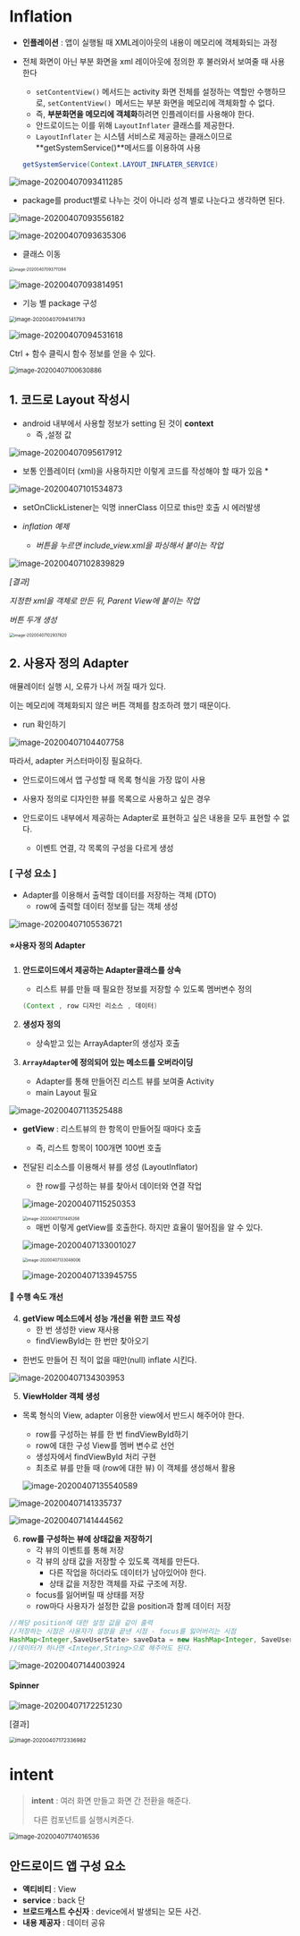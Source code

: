 # Inflation

* **인플레이션** : 앱이 실행될 때 XML레이아웃의 내용이 메모리에 객체화되는 과정  

* 전체 화면이 아닌 부분 화면을 xml 레이아웃에 정의한 후 불러와서 보여줄 때 사용한다

  * `setContentView()` 메서드는 activity  화면 전체를 설정하는 역할만 수행하므로, `setContentView() `메서드는 부분 화면을 메모리에 객체화할 수 없다. 
  * 즉, **부분화면을 메모리에 객체화**하려면 인플레이터를 사용해야 한다.
  * 안드로이드는 이를 위해 `LayoutInflater` 클래스를 제공한다. 
  * `LayoutInflater` 는 시스템 서비스로 제공하는 클래스이므로 **getSystemService()**메서드를 이용하여 사용

  ```java
  getSystemService(Context.LAYOUT_INFLATER_SERVICE)
  ```

  

![image-20200407093411285](C:\Users\student\AppData\Roaming\Typora\typora-user-images\image-20200407093411285.png)

* package를 product별로 나누는 것이 아니라 성격 별로 나눈다고 생각하면 된다.

![image-20200407093556182](C:\Users\student\AppData\Roaming\Typora\typora-user-images\image-20200407093556182.png)

![image-20200407093635306](C:\Users\student\AppData\Roaming\Typora\typora-user-images\image-20200407093635306.png)

* 클래스 이동

<img src="C:\Users\student\AppData\Roaming\Typora\typora-user-images\image-20200407093711394.png" alt="image-20200407093711394" style="zoom:50%;" />

![image-20200407093814951](C:\Users\student\AppData\Roaming\Typora\typora-user-images\image-20200407093814951.png)

* 기능 별 package 구성

<img src="C:\Users\student\AppData\Roaming\Typora\typora-user-images\image-20200407094141793.png" alt="image-20200407094141793" style="zoom:67%;" />

![image-20200407094531618](images/image-20200407094531618.png)



Ctrl  + 함수 클릭시 함수 정보를 얻을 수 있다.

<img src="images/image-20200407100630886.png" alt="image-20200407100630886" style="zoom:80%;" />

## 1. 코드로 Layout 작성시

* android 내부에서 사용할 정보가 setting 된 것이 **context**
  * 즉 ,설정 값

![image-20200407095617912](images/image-20200407095617912.png)

* 보통 인플레이터 (xml)을 사용하지만 이렇게 코드를 작성해야 할 때가 있음
  * 

![image-20200407101534873](images/image-20200407101534873.png)

* setOnClickListener는 익명 innerClass 이므로 this만 호출 시 에러발생

* *inflation 예제*
  * *버튼을 누르면 include_view.xml을 파싱해서 붙이는 작업*

![image-20200407102839829](images/image-20200407102839829.png)

*[결과]*

*지정한 xml을 객체로 만든 뒤, Parent View에 붙이는 작업*

*버튼 두개 생성*

<img src="images/image-20200407102937820.png" alt="image-20200407102937820" style="zoom:50%;" />



## 2. 사용자 정의 Adapter

애뮬레이터 실행 시, 오류가 나서 꺼질 때가 있다.

이는 메모리에 객체화되지 않은 버튼 객체를 참조하려 했기 때문이다.

* run 확인하기

![image-20200407104407758](images/image-20200407104407758.png)

따라서,  adapter 커스터마이징 필요하다.







* 안드로이드에서 앱 구성할 때 목록 형식을 가장 많이 사용

* 사용자 정의로 디자인한 뷰를 목록으로 사용하고 싶은 경우
* 안드로이드 내부에서 제공하는 Adapter로 표현하고 싶은 내용을 모두 표현할 수 없다.
  * 이벤트 연결, 각 목록의 구성을 다르게 생성

### [ 구성 요소 ]

* Adapter를 이용해서 출력할 데이터를 저장하는 객체 (DTO)
  * row에 출력할 데이터 정보를 담는 객체 생성



![image-20200407105536721](images/image-20200407105536721.png)

#### :star:사용자 정의 Adapter 

1. **안드로이드에서 제공하는 Adapter클래스를 상속**

   * 리스트 뷰를 만들 때 필요한 정보를 저장할 수 있도록 멤버변수 정의

   ```java
   (Context , row 디자인 리소스 , 데이터)
   ```

   

2. **생성자 정의**

   * 상속받고 있는 ArrayAdapter의 생성자 호출

3. **`ArrayAdapter`에 정의되어 있는 메소드를 오버라이딩**

   * Adapter를 통해 만들어진 리스트 뷰를 보여줄 Activity
   * main Layout 필요

![image-20200407113525488](images/image-20200407113525488.png)

* **getView** : 리스트뷰의 한 항목이 만들어질 때마다 호출

  * 즉,  리스트 항목이 100개면 100번 호출
* 전달된 리소스를 이용해서 뷰를 생성 (LayoutInflator)
  * 한 row를 구성하는 뷰를 찾아서 데이터와 연결 작업

  ![image-20200407115250353](images/image-20200407115250353.png)

  <img src="images/image-20200407131445268.png" alt="image-20200407131445268" style="zoom:50%;" />

  * 매번 이렇게 getView를 호출한다. 하지만 효율이 떨어짐을 알 수 있다. 

  ![image-20200407133001027](images/image-20200407133001027.png)

  <img src="images/image-20200407133048006.png" alt="image-20200407133048006" style="zoom:50%;" />
  
  ![image-20200407133945755](images/image-20200407133945755.png)

#### :eagle: 수행 속도 개선

4. **getView 메소드에서 성능 개선을 위한 코드 작성**
   * 한 번 생성한 view 재사용
   * findViewById는 한 번만 찾아오기

* 한번도 만들어 진 적이 없을 때만(null)  inflate 시킨다.

![image-20200407134303953](images/image-20200407134303953.png)

5.  **ViewHolder 객체 생성**

* 목록 형식의 View, adapter 이용한 view에서 반드시 해주어야 한다.

   * row를 구성하는 뷰를 한 번 findViewById하기
   * row에 대한 구성 View를 멤버 변수로 선언
   * 생성자에서 findViewById 처리 구현
   * 최초로 뷰를 만들 때 (row에 대한 뷰) 이 객체를 생성해서 활용

   ![image-20200407135540589](images/image-20200407135540589.png)


![image-20200407141335737](images/image-20200407141335737.png)

![image-20200407141444562](images/image-20200407141444562.png)

6. **row를 구성하는 뷰에 상태값을 저장하기**
   - 각 뷰의 이벤트를 통해 저장
   - 각 뷰의 상태 값을 저장할 수 있도록 객체를 만든다.
     - 다른 작업을 하더라도 데이터가 남아있어야 한다. 
     - 상태 값을 저장한 객체를 자료 구조에 저장.
   - focus를 잃어버릴 때 상태를 저장
   - row마다 사용자가 설정한 값을 position과 함께 데이터 저장

```java
//해당 position에 대한 설정 값을 같이 출력
//저장하는 시점은 사용자가 설정을 끝낸 시점 - focus를 잃어버리는 시점
HashMap<Integer,SaveUserState> saveData = new HashMap<Integer, SaveUserState>();
//데이터가 하나면 <Integer,String>으로 해주어도 된다.
```

![image-20200407144003924](images/image-20200407144003924.png)

#### Spinner

![image-20200407172251230](images/image-20200407172251230.png)

[결과]

<img src="images/image-20200407172336982.png" alt="image-20200407172336982" style="zoom:67%;" />

# intent

>  **intent** : 여러 화면 만들고 화면 간 전환을 해준다.
>
> ​				다른 컴포넌트를 실행시켜준다.

<img src="images/image-20200407174016536.png" alt="image-20200407174016536" style="zoom:80%;" />

## 안드로이드 앱 구성 요소

* **액티비티** : View
* **service** :  back 단
* **브로드캐스트 수신자** : device에서 발생되는 모든 사건.
* **내용 제공자** : 데이터 공유